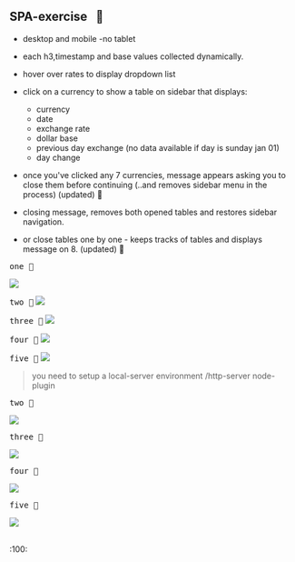 SPA-exercise  &nbsp; :rocket:
--------

- desktop and mobile -no tablet
- each h3,timestamp and base values collected dynamically.
- hover over rates to display dropdown list
- click on a currency to show a table on sidebar that displays:
  +  currency
  +  date
  +  exchange rate
  +  dollar base
  +  previous day exchange (no data available if day is sunday jan 01)
  +  day change

- once you've clicked any 7 currencies, message appears asking you to close them
  before continuing  (..and removes sidebar menu in the process) (updated) :hammer:    
- closing message, removes both opened tables and restores sidebar navigation.
- or close tables one by one - keeps tracks of tables and displays message on 8.  (updated) :hammer:

<kbd>one :ticket:</kbd>

![](public/images/desktop1.png) 


<kbd>two :ticket:</kbd>
![](public/images/desktop2.png) 


<kbd>three :ticket:</kbd>
![](public/images/desktop3.png) 


<kbd>four :ticket:</kbd>
![](public/images/mobile1.png) 


<kbd>five :ticket:</kbd>
![](public/images/mobile2.png) 



> you need to setup a local-server environment /http-server node-plugin




<kbd>two :ticket:</kbd>

![](public/images/desktop2.png) 


<kbd>three :ticket:</kbd>

![](public/images/desktop3.png) 

<kbd>four :ticket:</kbd>

![](public/images/mobile1.png) 


<kbd>five :ticket:</kbd>

![](public/images/mobile2.png) 


<br/>
:100:
